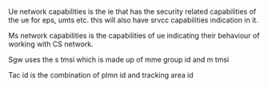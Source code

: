 Ue network capabilities is the ie that has the security related capabilities of the ue for eps, umts etc. this will also have srvcc capabilities indication in it.

Ms network capabilities is the capabilities of ue indicating their behaviour of working with CS network.

Sgw uses the s tmsi which is made up of mme group id and m tmsi 

Tac id is the combination of plmn id and tracking area id

